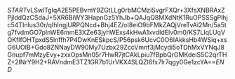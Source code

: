 $START$vLSwlTgIqA2E5PEBvmY9ZGtLLg0rbMCMziSvgrFXQr+3XfsXNBRAxZPjlddQzCSdaJ+5XR6BiWY3HapnGz5YhJb+QAJqQ8MXdNtK1RuOPSSSgPlhjc54TInlus30r/qIhIngjURPQNcd+Bhj4EZ/oI8eiO9bFMkZAQjVreTvAi2Mn/5a5tg7fvdmGO7plnWE6mmE3XZe63jyhWExs4kHwA1xvdIdElv0m0/KS7LIqLUqVOKflfOHTpxdS5lnffh7P4DwKnESkpcS/P56psk6UcvC0O6IAkksHb4WSiq+xsG6UOIB+Gdo8ZNNayDW90My7Uzbx29ZccVmnf3jMcydi5oTDhMxVYNqJ8Gnupf7mMzyEvy+zxxOpsMn05r7HwR7jtCAkLpiu7fBpbQrGMKdeiS5C2qrTHZ+2INrY9H2+RAVndmE3TZ1GR7b1UrVKX4SLQZl6fx7lr7qgy0Ge1zcYA==$END$